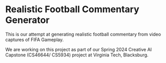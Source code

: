 # Realistic Football Commentary Generator

This is our attempt at generating realistic football commentary from video captures of FIFA Gameplay. 

We are working on this project as part of our Spring 2024 Creative AI Capstone (CS46644/ CS5934) project at Virginia Tech, Blacksburg.
